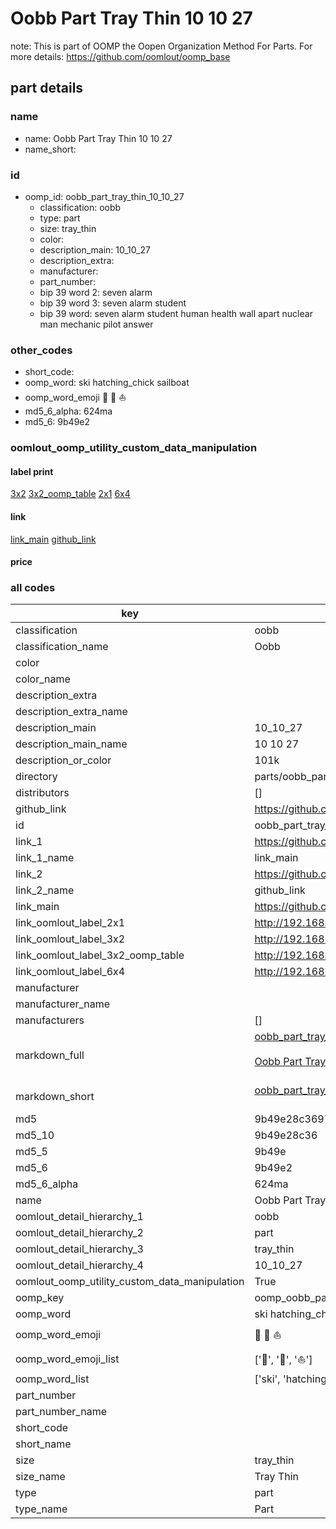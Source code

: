 # Oobb Part Tray Thin 10 10 27  

note: This is part of OOMP the Oopen Organization Method For Parts. For more details: https://github.com/oomlout/oomp_base

##  part details





### name
* name: Oobb Part Tray Thin 10 10 27
* name_short: 
### id
* oomp_id: oobb_part_tray_thin_10_10_27
  * classification: oobb
  * type: part
  * size: tray_thin
  * color: 
  * description_main: 10_10_27
  * description_extra: 
  * manufacturer: 
  * part_number: 
  * bip 39 word 2: seven alarm
  * bip 39 word 3: seven alarm student
  * bip 39 word: seven alarm student human health wall apart nuclear man mechanic pilot answer

### other_codes
* short_code: 
* oomp_word: ski hatching_chick sailboat
* oomp_word_emoji :ski: :hatching_chick: :sailboat:
* md5_6_alpha: 624ma
* md5_6: 9b49e2






### oomlout_oomp_utility_custom_data_manipulation
#### label print
[3x2](http://192.168.1.245:1112/?label=oomp%20624ma)
[3x2_oomp_table](http://192.168.1.107:1112/?label=oomp%20624ma)
[2x1](http://192.168.1.242:1112/?label=oomp%20624ma)
[6x4](http://192.168.1.55:1112/?label=oomp%20624ma)    

#### link

[link_main](https://github.com/oomlout/oomlout_oomp_current_version_messy/tree/main/parts/oobb_part_tray_thin_10_10_27) [github_link](https://github.com/oomlout/oomlout_oomp_part_src/tree/main/parts/oobb_part_tray_thin_10_10_27)                             

#### price







### all codes 
| key | value |  
| --- | --- |  
| classification | oobb |  
| classification_name | Oobb |  
| color |  |  
| color_name |  |  
| description_extra |  |  
| description_extra_name |  |  
| description_main | 10_10_27 |  
| description_main_name | 10 10 27 |  
| description_or_color | 101k |  
| directory | parts/oobb_part_tray_thin_10_10_27 |  
| distributors | [] |  
| github_link | https://github.com/oomlout/oomlout_oomp_part_src/tree/main/parts/oobb_part_tray_thin_10_10_27 |  
| id | oobb_part_tray_thin_10_10_27 |  
| link_1 | https://github.com/oomlout/oomlout_oomp_current_version_messy/tree/main/parts/oobb_part_tray_thin_10_10_27 |  
| link_1_name | link_main |  
| link_2 | https://github.com/oomlout/oomlout_oomp_part_src/tree/main/parts/oobb_part_tray_thin_10_10_27 |  
| link_2_name | github_link |  
| link_main | https://github.com/oomlout/oomlout_oomp_current_version_messy/tree/main/parts/oobb_part_tray_thin_10_10_27 |  
| link_oomlout_label_2x1 | http://192.168.1.242:1112/?label=oomp%20624ma |  
| link_oomlout_label_3x2 | http://192.168.1.245:1112/?label=oomp%20624ma |  
| link_oomlout_label_3x2_oomp_table | http://192.168.1.107:1112/?label=oomp%20624ma |  
| link_oomlout_label_6x4 | http://192.168.1.55:1112/?label=oomp%20624ma |  
| manufacturer |  |  
| manufacturer_name |  |  
| manufacturers | [] |  
| markdown_full | [oobb_part_tray_thin_10_10_27](https://github.com/oomlout/oomlout_oomp_current_version_messy/tree/main/parts/oobb_part_tray_thin_10_10_27)<br>[](https://github.com/oomlout/oomlout_oomp_current_version_messy/tree/main/parts/oobb_part_tray_thin_10_10_27)<br>[Oobb Part Tray Thin 10 10 27](https://github.com/oomlout/oomlout_oomp_current_version_messy/tree/main/parts/oobb_part_tray_thin_10_10_27)<br><br> |  
| markdown_short | [oobb_part_tray_thin_10_10_27](https://github.com/oomlout/oomlout_oomp_current_version_messy/tree/main/parts/oobb_part_tray_thin_10_10_27)<br><br> |  
| md5 | 9b49e28c3697414bdab516edaec17625 |  
| md5_10 | 9b49e28c36 |  
| md5_5 | 9b49e |  
| md5_6 | 9b49e2 |  
| md5_6_alpha | 624ma |  
| name | Oobb Part Tray Thin 10 10 27 |  
| oomlout_detail_hierarchy_1 | oobb |  
| oomlout_detail_hierarchy_2 | part |  
| oomlout_detail_hierarchy_3 | tray_thin |  
| oomlout_detail_hierarchy_4 | 10_10_27 |  
| oomlout_oomp_utility_custom_data_manipulation | True |  
| oomp_key | oomp_oobb_part_tray_thin_10_10_27 |  
| oomp_word | ski hatching_chick sailboat |  
| oomp_word_emoji | :ski: :hatching_chick: :sailboat: |  
| oomp_word_emoji_list | [':ski:', ':hatching_chick:', ':sailboat:'] |  
| oomp_word_list | ['ski', 'hatching_chick', 'sailboat'] |  
| part_number |  |  
| part_number_name |  |  
| short_code |  |  
| short_name |  |  
| size | tray_thin |  
| size_name | Tray Thin |  
| type | part |  
| type_name | Part |  
